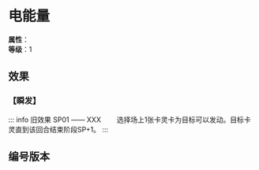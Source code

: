 
<script setup>
let list = [
    { number: "SP01-022", url: "/packs/SP01" }
]
</script>

# 电能量

**属性**：<CardAttribute text="电"/><br>
**等级**：1

## 效果

### 【瞬发】

::: info 旧效果 SP01 —— XXX
&emsp;&emsp;选择场上1张卡灵卡为目标可以发动。目标卡灵直到该回合结束阶段SP+1。
:::

## 编号版本

<CardNumberBox :list="list"/>

